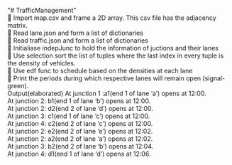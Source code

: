 "# TrafficManagement"   
	Import map.csv and frame a 2D array. This csv file has the adjacency matrix.  
	Read lane.json and form a list of dictionaries  
	Read traffic.json and form a list of dictionaries  
	Initialiase indepJunc to hold the information of juctions and their lanes  
	Use selection sort the list of tuples where the last index in every tuple is the density of vehicles.  
	Use edf func to schedule based on the densities at each lane    
	Print the periods during which respective lanes will remain open (signal-green).  
Output(elaborated) 
At junction 1 :a1(end 1 of lane ‘a’) opens at 12:00.  
At junction 2: b1(end 1 of lane ‘b’) opens at 12:00.  
At junction 2: d2(end 2 of lane ‘d’) opens at 12:00.  
At junction 3: c1(end 1 of lane ‘c’) opens at 12:00.  
At junction 4: c2(end 2 of lane ‘c’) opens at 12:00.  
At junction 2: e2(end 2 of lane ‘e’) opens at 12:02.  
At junction 2: a2(end 2 of lane ‘a’) opens at 12:02.  
At junction 3: b2(end 2 of lane ‘b’) opens at 12:04.  
At junction 4: d1(end 1 of lane ‘d’) opens at 12:06.  
